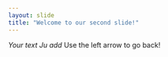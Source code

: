 ```yaml
---
layout: slide
title: "Welcome to our second slide!"
---
```

*Your text Ju add*
Use the left arrow to go back!
